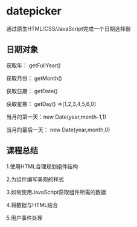 # datepicker
通过原生HTML/CSS/JavaScript完成一个日期选择器



## 日期对象
获取年： getFullYear()

获取月份： getMonth()  

获取日期： getDate()

获取星期： getDay() =>[1,2,3,4,5,6,0]

当月的第一天：new Date(year,month-1,1)

当月的最后一天： new Date(year,month,0)


## 课程总结
1.使用HTML合理规划组件结构

2.为组件编写美观的样式

3.如何使用JavaScript获取组件所需的数据

4.将数据与HTML结合

5.用户事件处理
